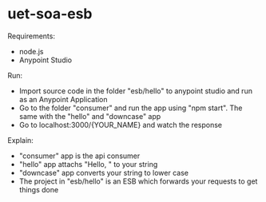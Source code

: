 # uet-soa-esb

Requirements:
- node.js
- Anypoint Studio

Run:
- Import source code in the folder "esb/hello" to anypoint studio and run as an Anypoint Application
- Go to the folder "consumer" and run the app using "npm start". The same with the "hello" and "downcase" app
- Go to localhost:3000/{YOUR_NAME} and watch the response

Explain:
- "consumer" app is the api consumer
- "hello" app attachs "Hello, " to your string
- "downcase" app converts your string to lower case
- The project in "esb/hello" is an ESB which forwards your requests to get things done
